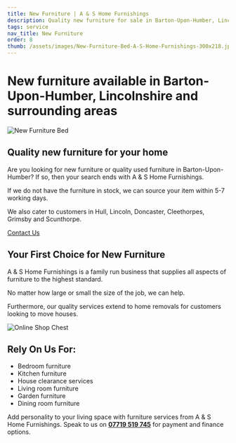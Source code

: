 ```yaml
---
title: New Furniture | A & S Home Furnishings
description: Quality new furniture for sale in Barton-Upon-Humber, Lincolnshire and surrounding areas
tags: service
nav_title: New Furniture
order: 8
thumb: /assets/images/New-Furniture-Bed-A-S-Home-Furnishings-300x218.jpg
---
```


# New furniture available in Barton-Upon-Humber, Lincolnshire and surrounding areas

![New Furniture Bed](/assets/images/new-furniture-bed.jpg)

## Quality new furniture for your home

Are you looking for new furniture or quality used furniture in Barton-Upon-Humber? If so, then your search ends with A & S Home Furnishings.

If we do not have the furniture in stock, we can source your item within 5-7 working days.

We also cater to customers in Hull, Lincoln, Doncaster, Cleethorpes, Grimsby and Scunthorpe.

[Contact Us](/contact/)

## Your First Choice for New Furniture

A & S Home Furnishings is a family run business that supplies all aspects of furniture to the highest standard.

No matter how large or small the size of the job, we can help.

Furthermore, our quality services extend to home removals for customers looking to move houses.

![Online Shop Chest](/assets/images/online-shop-chest.jpg)

## Rely On Us For:

- Bedroom furniture
- Kitchen furniture
- House clearance services
- Living room furniture
- Garden furniture
- Dining room furniture

Add personality to your living space with furniture services from A & S Home Furnishings. Speak to us on **[07719 519 745](tel:07719519745)** for payment and finance options.
